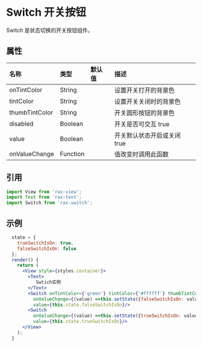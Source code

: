 # Switch 开关按钮

Switch 是状态切换的开关按钮组件。

## 属性

| 名称             | 类型       | 默认值  | 描述                |
| :------------- | :------- | :--- | :---------------- |
| onTintColor    | String   |      | 设置开关打开的背景色        |
| tintColor      | String   |      | 设置开关关闭时的背景色       |
| thumbTintColor | String   |      | 开关圆形按钮的背景色        |
| disabled       | Boolean  |      | 开关是否可交互  true     |
| value          | Boolean  |      | 开关默认状态开启或关闭  true |
| onValueChange  | Function |      | 值改变时调用此函数         |

## 引用

```jsx
import View from 'rax-view';
import Text from 'rax-text';
import Switch from 'rax-switch';
```

## 示例

```jsx
  state = {
    trueSwitchIsOn: true,
    falseSwitchIsOn: false
  };
  render() {
    return (
      <View style={styles.container}>
        <Text>
           Swtich实例
        </Text>
        <Switch onTintColor={'green'} tintColor={'#ffffff'} thumbTintColor={'blue'}
          onValueChange={(value) =>this.setState({falseSwitchIsOn: value})}
          value={this.state.falseSwitchIsOn}/>
        <Switch
          onValueChange={(value) =>this.setState({trueSwitchIsOn: value})}
          value={this.state.trueSwitchIsOn}/>
      </View>
    );
  }
```
